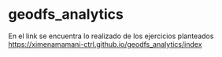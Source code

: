 # geodfs_analytics
En el link se encuentra lo realizado de los ejercicios planteados 
https://ximenamamani-ctrl.github.io/geodfs_analytics/index
